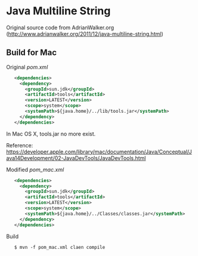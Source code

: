 Java Multiline String
=====================

Original source code from AdrianWalker.org
(http://www.adrianwalker.org/2011/12/java-multiline-string.html)


Build for Mac
-------------

Original *pom.xml*
```xml
   <dependencies>
     <dependency>
       <groupId>sun.jdk</groupId>
       <artifactId>tools</artifactId>
       <version>LATEST</version>
       <scope>system</scope>
       <systemPath>${java.home}/../lib/tools.jar</systemPath>
     </dependency>
   </dependencies>
```

In Mac OS X, tools.jar no more exist. 

Reference: https://developer.apple.com/library/mac/documentation/Java/Conceptual/Java14Development/02-JavaDevTools/JavaDevTools.html

Modified *pom_mac.xml*
```xml
   <dependencies>
     <dependency>
       <groupId>sun.jdk</groupId>
       <artifactId>tools</artifactId>
       <version>LATEST</version>
       <scope>system</scope>
       <systemPath>${java.home}/../Classes/classes.jar</systemPath>
     </dependency>
   </dependencies>
```

Build
```
   $ mvn -f pom_mac.xml claen compile
```
